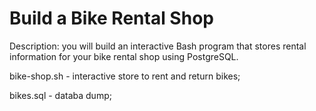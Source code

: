 # Build a Bike Rental Shop 
Description: you will build an interactive Bash program that stores rental information for your bike rental shop using PostgreSQL.

bike-shop.sh - interactive store to rent and return bikes;

bikes.sql - databa dump;

